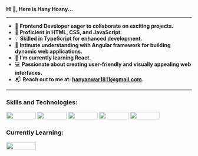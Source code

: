   **Hi 👋, Here is Hany Hosny...**

  <hr>

- 🌟 **Frontend Developer eager to collaborate on exciting projects.**
- 📜 **Proficient in HTML, CSS, and JavaScript.**
- 💡 **Skilled in TypeScript for enhanced development.**
- 🚀 **Intimate understanding with Angular framework for building dynamic web applications.**
- 🌱 **I’m currently learning React.**
- 💻 **Passionate about creating user-friendly and visually appealing web interfaces.**
- 📬 **Reach out to me at: hanyanwar1811@gmail.com.**

<hr>

### Skills and Technologies:
<img src="https://img.shields.io/badge/HTML-239120?style=flat-square&logo=html5&logoColor=white" width="80" height="20">  <img src="https://img.shields.io/badge/CSS-1572B6?style=flat-square&logo=css3&logoColor=white" width="80" height="20">
<img src="https://img.shields.io/badge/JavaScript-F7DF1E?style=flat-square&logo=javascript&logoColor=black" width="80" height="20">
<img src="https://img.shields.io/badge/TypeScript-3178C6?style=flat-square&logo=typescript&logoColor=white" width="80" height="20">
<img src="https://img.shields.io/badge/Angular-DD0031?style=flat-square&logo=angular&logoColor=white" width="80" height="20">

### Currently Learning:
<img src="https://img.shields.io/badge/React-61DAFB?style=flat-square&logo=react&logoColor=black" width="80" height="20">

<!--
**HanyHosny1/HanyHosny1** is a ✨ _special_ ✨ repository because its `README.md` (this file) appears on your GitHub profile.
-->

